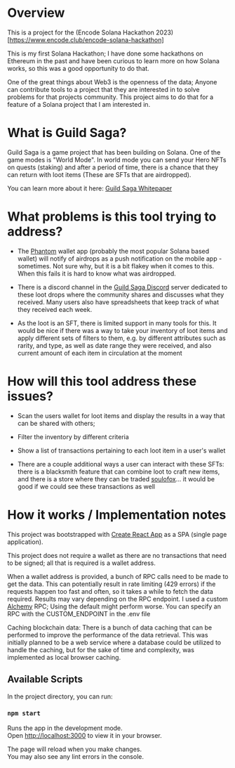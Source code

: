 # Overview

This is a project for the (Encode Solana Hackathon 2023)[https://www.encode.club/encode-solana-hackathon] 

This is my first Solana Hackathon; I have done some hackathons on Ethereum in the past and have been curious to learn more on how Solana works, so this was a good opportunity to do that.

One of the great things about Web3 is the openness of the data; Anyone can contribute tools to a project that they are interested in to solve problems for that projects community. This project aims to do that for a feature of a Solana project that I am interested in.

# What is Guild Saga?

Guild Saga is a game project that has been building on Solana. 
One of the game modes is "World Mode". In world mode you can send your Hero NFTs on quests (staking) and after a period of time, there is a chance that they can return with loot items (These are SFTs that are airdropped). 

You can learn more about it here: [Guild Saga Whitepaper](https://docs.guildsaga.com/)

# What problems is this tool trying to address?

- The [Phantom](https://phantom.app/) wallet app (probably the most popular Solana based wallet) will notify of airdrops as a push notification on the mobile app - sometimes. Not sure why, but it is a bit flakey when it comes to this. When this fails it is hard to know what was airdropped.

- There is a discord channel in the [Guild Saga Discord](https://discord.gg/guildsaga) server dedicated to these loot drops where the community shares and discusses what they received. Many users also have spreadsheets that keep track of what they received each week. 

- As the loot is an SFT, there is limited support in many tools for this. It would be nice if there was a way to take your inventory of loot items and apply different sets of filters to them, e.g. by different attributes such as rarity, and type, as well as date range they were received, and also current amount of each item in circulation at the moment

# How will this tool address these issues?

- Scan the users wallet for loot items and display the results in a way that can be shared with others;

- Filter the inventory by different criteria

- Show a list of transactions pertaining to each loot item in a user's wallet

- There are a couple additional ways a user can interact with these SFTs: there is a blacksmith feature that can combine loot to craft new items, and there is a store where they can be traded [soulofox](https://app.soulofox.com/item-store/guild-saga/guild-saga-loot)... it would be good if we could see these transactions as well

# How it works / Implementation notes

This project was bootstrapped with [Create React App](https://github.com/facebook/create-react-app) as a SPA (single page application). 

This project does not require a wallet as there are no transactions that need to be signed; all that is required is a wallet address.

When a wallet address is provided, a bunch of RPC calls need to be made to get the data. This can potentially result in rate limiting (429 errors) if the requests happen too fast and often, so it takes a while to fetch the data required. Results may vary depending on the RPC endpoint. I used a custom [Alchemy](https://www.alchemy.com/) RPC; Using the default might perform worse. You can specify an RPC with the CUSTOM_ENDPOINT in the .env file

Caching blockchain data: There is a bunch of data caching that can be performed to improve the performance of the data retrieval. This was initially planned to be a web service where a database could be utilized to handle the caching, but for the sake of time and complexity, was implemented as local browser caching. 

## Available Scripts

In the project directory, you can run:

### `npm start`

Runs the app in the development mode.\
Open [http://localhost:3000](http://localhost:3000) to view it in your browser.

The page will reload when you make changes.\
You may also see any lint errors in the console.

